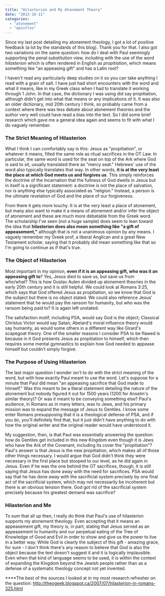 ```yaml
---
title: "Hilasterion and My Atonement Theory"
date: "2013-10-11"
categories: 
  - "atonement"
  - "epistles"
---
```


Since my last post detailing my atonement theology, I got a lot of positive feedback (a lot by the standards of this blog). Thank you for that. I also got two variations on the same question: how do I deal with Paul seemingly supporting the penal substitution view, including with the use of the word _hilasterion_ which is often rendered in English as _propitiation_, which means something like "an appeasing gift" and has a Latin root?

I haven't read any particularly deep studies on it so you can take anything I read with a grain of salt. I have just had short encounters with the word and what it means, like in my Greek class when I had to translate it working through 1 John. In that case, the dictionary I was using did say propitiation, although didn't get into what that means or any implications of it. It was also an older dictionary, mid 20th century I think, so probably came from a context where there was less debate about atonement theories and the author very well could have read a bias into the text. So I did some brief research which gave me a general idea again and seems to fit with what I do vaguely remember.

### <!--more-->The Strict Meaning of Hilasterion

What I think I can comfortably say is this: Jesus as "propitiation", or whatever it means, filled the same role as ritual sacrifices in the OT Law. In particular, the same word is used for the seat on top of the Ark where God is said to sit, usually translated there as "mercy seat." Hebrews' use of the word also typically translates that way. In other words, **it is at the very least the place at which God meets us and forgives us**. This simply reinforces the doctrine of the Incarnation that the fullness of God dwells in Jesus but in itself is a significant statement: a doctrine is not the place of salvation, nor is anything else typically associated as "religion." Instead, a person is the ultimate revelation of God and the place of our forgiveness.

From there it gets more touchy. It is at the very least a place of atonement, but many also want to make it a means of atonement and/or infer the object of atonement and these are much more debatable from the Greek word. The scholarship I've seen (not a huge sample) does seem to lean toward the idea that **hilasterion does also mean something like "a gift of appeasement,"** although that is not a unanimous opinion by any means. I vaguely remember my Greek prof, a liberal Anglican and a great New Testament scholar, saying that it probably did mean something like that so I'm going to continue as if that's true.

### The Object of Hilasterion

Most important in my opinion, **even if it is an appeasing gift, who was it an appeasing gift to**? Yes, Jesus died to save us, but save us from who/what? This is how Gustav Aulen divided up atonement theories in the early 20th century and it is still helpful. We could look at Romans 3:25, which says that God offered Jesus as propitiation, so we know that God is the subject but there is no object stated. We could also reference Jesus' statement that he would pay the ransom for humanity, but who was the ransom being paid to? It is again left unstated.

The satisfaction motif, including PSA, would say God is the object; Classical Christus Victor would say Satan; Abelard's moral influence theory would say humanity, as would some others in a different way like Girard's scapegoat theory. One of the smaller reasons I consider PSA to be flawed is because in it God presents Jesus as propitiation to himself, which then requires some mental gymnastics to explain how God needed to appease himself but couldn't simply forgive.

### The Purpose of Using Hilasterion

The last major question I wonder isn't to do with the strict meaning of the word, but with how exactly Paul meant to use the word. Let's suppose for a minute that Paul did mean "an appeasing sacrifice that God made to himself." Was this meant to be a literal statement detailing the nature of the atonement but nobody figured it out for 1500 years (1200 for Anselm's similar theory)? Or was it meant to be conveying something else? Paul's audience, in Romans as in many letters, was to Jews, and his primary mission was to expand the message of Jesus to Gentiles. I know some enter Romans presupposing that it is a theological defense of PSA, and if you do, you'll definitely find that, but it just didn't have anything to do with how the original writer and the original reader would have understood it.

My suggestion, then, is that Paul was essentially answering the question: how do Gentiles get included in this new Kingdom even though it is Jews who have the Ark of the Covenant, including its cover the "propitiation"? Paul's answer is that Jesus is the new propitiation, which makes all of those other things necessary. I would argue that God didn't think they were necessary in the first place but stooped to our level, as he did again in Jesus. Even if he was the one behind the OT sacrifices, though, it is still saying that Jesus has done away with the need for sacrifices. PSA would say that he has done away with the sacrificial system precisely by one final act of the sacrificial system, which may not necessarily be incoherent but there is an obvious tension there. God got rid of the sacrificial system precisely because his greatest demand was sacrifice?

### Hilasterion and Me

To sum that all up then, I really do think that Paul's use of hilasterion supports my atonement theology. Even accepting that it means an appeasement gift, my theory is, in part, stating that Jesus served as an appeasement to humanity and our perpetual eating of the Tree of Knowledge of Good and Evil in order to show and give us the power to live in a better way. While God is clearly the subject of this gift - amazing grace, for sure - I don't think there's any reason to believe that God is also the object because the text doesn't suggest it and it is logically implausible. Even when that kind of language seems to be used, it is within the context of expanding the Kingdom beyond the Jewish people rather than as a defense of a systematic theology concept not yet invented.

\*\*\*\*The best of the sources I looked at in my most research refresher on the question: http://theogeek.blogspot.ca/2007/07/hilasterion-in-romans-325.html
